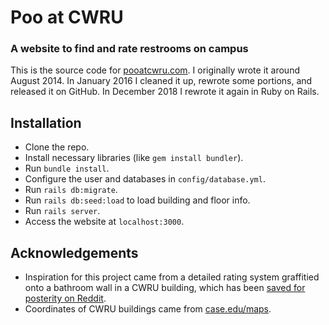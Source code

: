 # Poo at CWRU
### A website to find and rate restrooms on campus
This is the source code for [pooatcwru.com](https://pooatcwru.com). I originally wrote it around August 2014. In January 2016 I cleaned it up, rewrote some portions, and released it on GitHub. In December 2018 I rewrote it again in Ruby on Rails.

## Installation
* Clone the repo.
* Install necessary libraries (like `gem install bundler`).
* Run `bundle install`.
* Configure the user and databases in `config/database.yml`.
* Run `rails db:migrate`.
* Run `rails db:seed:load` to load building and floor info.
* Run `rails server`.
* Access the website at `localhost:3000`.

## Acknowledgements
* Inspiration for this project came from a detailed rating system graffitied onto a bathroom wall in a CWRU building, which has been [saved for posterity on Reddit](https://www.reddit.com/r/cwru/comments/2anjrp/i_poop_in_one_of_the_quad_buildings_every_morning/).
* Coordinates of CWRU buildings came from [case.edu/maps](https://webapps.case.edu/map/).